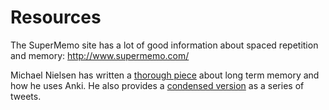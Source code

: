 # Resources

The SuperMemo site has a lot of good information about spaced repetition
and memory: <http://www.supermemo.com/>

Michael Nielsen has written a [thorough
piece](http://augmentingcognition.com/ltm.html) about long term memory
and how he uses Anki. He also provides a [condensed
version](https://twitter.com/michael_nielsen/status/957763229454774272)
as a series of tweets.

